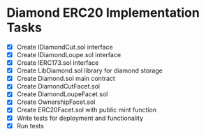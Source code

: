# Diamond ERC20 Implementation Tasks

- [x] Create IDiamondCut.sol interface
- [x] Create IDiamondLoupe.sol interface
- [x] Create IERC173.sol interface
- [x] Create LibDiamond.sol library for diamond storage
- [x] Create Diamond.sol main contract
- [x] Create DiamondCutFacet.sol
- [x] Create DiamondLoupeFacet.sol
- [x] Create OwnershipFacet.sol
- [x] Create ERC20Facet.sol with public mint function
- [x] Write tests for deployment and functionality
- [x] Run tests
